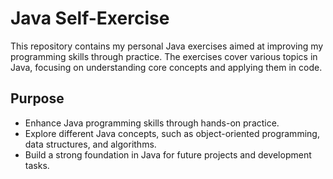 # Java Self-Exercise

This repository contains my personal Java exercises aimed at improving my programming skills through practice. The exercises cover various topics in Java, focusing on understanding core concepts and applying them in code.

## Purpose

- Enhance Java programming skills through hands-on practice.
- Explore different Java concepts, such as object-oriented programming, data structures, and algorithms.
- Build a strong foundation in Java for future projects and development tasks.

